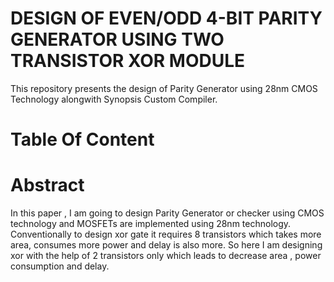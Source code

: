 # DESIGN OF EVEN/ODD 4-BIT PARITY GENERATOR USING TWO TRANSISTOR XOR MODULE
This repository presents the design of Parity Generator using 28nm CMOS Technology alongwith Synopsis Custom Compiler.
# Table Of Content

# Abstract
In this paper , I am going to design Parity Generator or checker using CMOS technology and MOSFETs are implemented using 28nm technology. Conventionally to 
design xor gate it requires 8 transistors which takes more area, consumes more power and delay is also more. So here I am designing xor with the help of 
2 transistors only which leads to decrease area , power consumption and delay.

